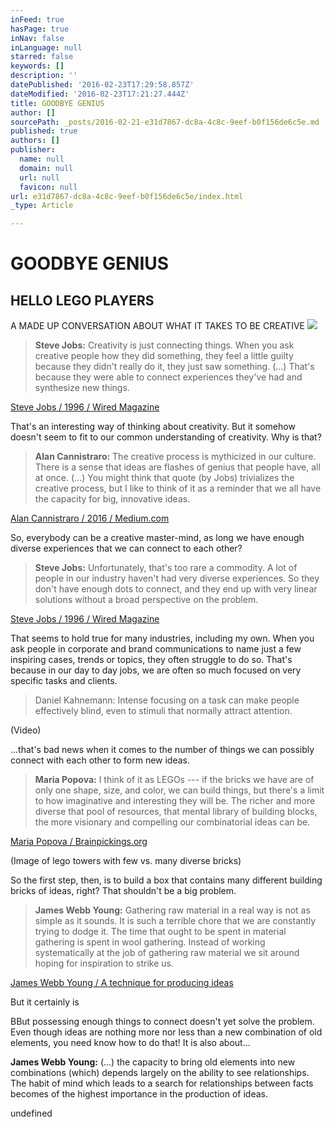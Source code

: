 ```yaml
---
inFeed: true
hasPage: true
inNav: false
inLanguage: null
starred: false
keywords: []
description: ''
datePublished: '2016-02-23T17:29:58.857Z'
dateModified: '2016-02-23T17:21:27.444Z'
title: GOODBYE GENIUS
author: []
sourcePath: _posts/2016-02-21-e31d7867-dc8a-4c8c-9eef-b0f156de6c5e.md
published: true
authors: []
publisher:
  name: null
  domain: null
  url: null
  favicon: null
url: e31d7867-dc8a-4c8c-9eef-b0f156de6c5e/index.html
_type: Article

---
```

# GOODBYE GENIUS

## HELLO LEGO PLAYERS

A MADE UP CONVERSATION ABOUT WHAT IT TAKES TO BE CREATIVE
![](https://the-grid-user-content.s3-us-west-2.amazonaws.com/3189a5a1-e0b0-4c2d-956c-6d693f741857.jpg)

> **Steve Jobs:** Creativity is just connecting things. When you ask creative people how they did something, they feel a little guilty because they didn't really do it, they just saw something. (...) That's because they were able to connect experiences they've had and synthesize new things.

[Steve Jobs / 1996 / Wired Magazine][0]

That's an interesting way of thinking about creativity. But it somehow doesn't seem to fit to our common understanding of creativity. Why is that?

> **Alan Cannistraro:** The creative process is mythicized in our culture. There is a sense that ideas are flashes of genius that people have, all at once. (...) You might think that quote (by Jobs) trivializes the creative process, but I like to think of it as a reminder that we all have the capacity for big, innovative ideas.

[Alan Cannistraro / 2016 / Medium.com][1]

So, everybody can be a creative master-mind, as long we have enough diverse experiences that we can connect to each other?  
> 
> **Steve Jobs:** Unfortunately, that's too rare a commodity. A lot of people in our industry haven't had very diverse experiences. So they don't have enough dots to connect, and they end up with very linear solutions without a broad perspective on the problem.

[Steve Jobs / 1996 / Wired Magazine][0]

That seems to hold true for many industries, including my own. When you ask people in corporate and brand communications to name just a few inspiring cases, trends or topics, they often struggle to do so. That's because in our day to day jobs, we are often so much focused on very specific tasks and clients. 
> 
> Daniel Kahnemann: Intense focusing on a task can make people effectively blind, even to stimuli that normally attract attention. 

(Video)

...that's bad news when it comes to the number of things we can possibly connect with each other to form new ideas. 
> 
> **Maria Popova:** I think of it as LEGOs --- if the bricks we have are of only one shape, size, and color, we can build things, but there's a limit to how imaginative and interesting they will be. The richer and more diverse that pool of resources, that mental library of building blocks, the more visionary and compelling our combinatorial ideas can be.

[Maria Popova / Brainpickings.org][2]

(Image of lego towers with few vs. many diverse bricks)

So the first step, then, is to build a box that contains many different building bricks of ideas, right? That shouldn't be a big problem.

> **James Webb Young:** Gathering raw material in a real way is not as simple as it sounds. It is such a terrible chore that we are constantly trying to dodge it. The time that ought to be spent in material gathering is spent in wool gathering. Instead of working systematically at the job of gathering raw material we sit around hoping for inspiration to strike us.

[James Webb Young / A technique for producing ideas][3]

But it certainly is 

BBut possessing enough things to connect doesn't yet solve the problem. Even though ideas are nothing more nor less than a new combination of old elements, you need know how to do that! It is also about...

**James Webb Young:** (...) the capacity to bring old elements into new combinations (which) depends largely on the ability to see relationships. The habit of mind which leads to a search for relationships between facts becomes of the highest importance in the production of ideas.

undefined

[0]: http://www.wired.com/1996/02/jobs-2/
[1]: https://medium.com/@accannis/generating-ideas-at-apple-71e575a1e2e3#.ihms3jowy
[2]: https://www.brainpickings.org/about/
[3]: http://www.amazon.de/exec/obidos/ASIN/1434102750/braipick00-21